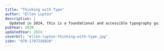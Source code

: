 ```yaml
---
title: "Thinking with Type"
author: "Ellen Lupton"
description: |
  Updated in 2024, this is a foundational and accessible typography guide for designers, writers, editors, and students—covering type anatomy, hierarchy, spacing, grids, and emerging formats like variable fonts.
pubYear: 2010
updatedYear: 2024
coverUrl: "ellen-lupton-thinking-with-type.jpg"
isbn: "978-1797226828"
---
```


